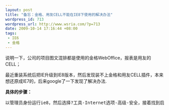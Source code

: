 ```yaml
--- 
layout: post
title: "备忘：金格、用友CELL不能在IE8下使用的解决办法"
wordpress_id: 713
wordpress_url: http://www.wsria.com/?p=713
date: 2009-10-14 17:16:44 +08:00
tags: 
 - IE6
 - 金格
---
```

说明一下，公司的项目图文混排都是使用的金格WebOffice，报表是用友的CELL；

最近重装系统后把IE升级到IE8版本，然后发现装不上金格和用友CELL插件，本来想还原成IE7的，后来google了一下发现了解决办法.

<strong>具体的步骤：</strong>
<pre>以管理员身份运行ie8，然后选择?工具-Internet选项-高级-安全，接着找到启用内存保护帮助减少联机攻击，把前面的勾勾去掉，再选择确定，然后重新打开ie8进入页面就可以用了。</pre>
